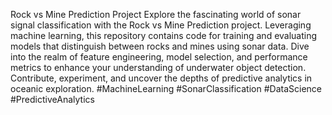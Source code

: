 Rock vs Mine Prediction Project
Explore the fascinating world of sonar signal classification with the Rock vs Mine Prediction project. Leveraging machine learning, this repository contains code for training and evaluating models that distinguish between rocks and mines using sonar data. Dive into the realm of feature engineering, model selection, and performance metrics to enhance your understanding of underwater object detection. Contribute, experiment, and uncover the depths of predictive analytics in oceanic exploration. #MachineLearning #SonarClassification #DataScience #PredictiveAnalytics
